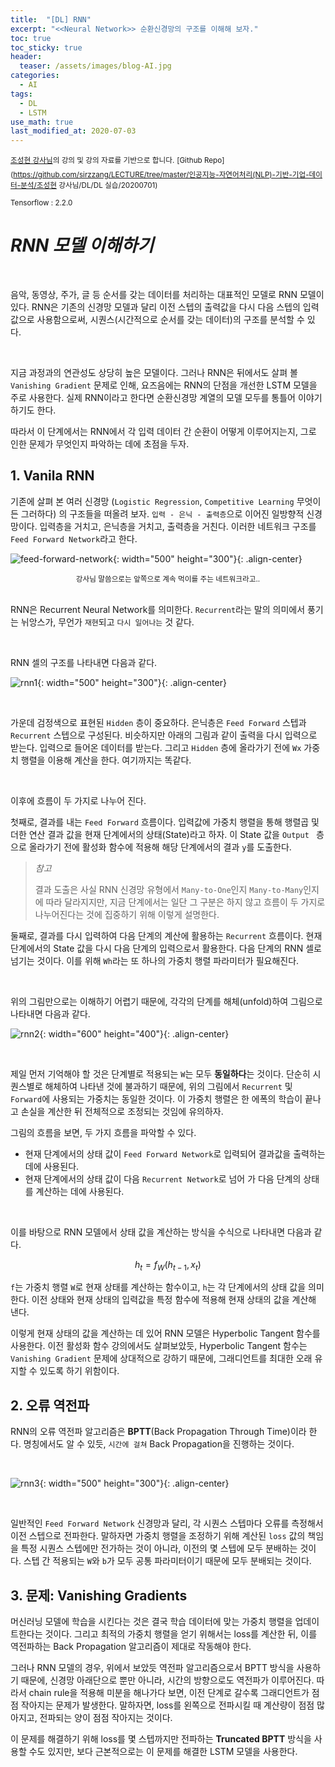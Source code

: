```yaml
---
title:  "[DL] RNN"
excerpt: "<<Neural Network>> 순환신경망의 구조를 이해해 보자."
toc: true
toc_sticky: true
header:
  teaser: /assets/images/blog-AI.jpg
categories:
  - AI
tags:
  - DL
  - LSTM
use_math: true
last_modified_at: 2020-07-03
---
```




<sup> [조성현 강사님](https://blog.naver.com/chunjein)의 강의 및 강의 자료를 기반으로 합니다.</sup> <sup>[Github Repo](https://github.com/sirzzang/LECTURE/tree/master/인공지능-자연어처리(NLP)-기반-기업-데이터-분석/조성현 강사님/DL/DL 실습/20200701)</sup>

<sup>Tensorflow : 2.2.0</sup>

# _RNN 모델 이해하기_

<br>

 음악, 동영상, 주가, 글 등 순서를 갖는 데이터를 처리하는 대표적인 모델로 RNN 모델이 있다. RNN은 기존의 신경망 모델과 달리 이전 스텝의 출력값을 다시 다음 스텝의 입력값으로 사용함으로써, 시퀀스(시간적으로 순서를 갖는 데이터)의 구조를 분석할 수 있다.

<br>

 지금 과정과의 연관성도 상당히 높은 모델이다. 그러나 RNN은 뒤에서도 살펴 볼 `Vanishing Gradient` 문제로 인해, 요즈음에는 RNN의 단점을 개선한 LSTM 모델을 주로 사용한다. 실제 RNN이라고 한다면 순환신경망 계열의 모델 모두를 통틀어 이야기하기도 한다.

 따라서 이 단계에서는 RNN에서 각 입력 데이터 간 순환이 어떻게 이루어지는지, 그로 인한 문제가 무엇인지 파악하는 데에 초점을 두자.





##  1. Vanila RNN





 기존에 살펴 본 여러 신경망 (`Logistic Regression`, `Competitive Learning` 무엇이든 그러하다) 의 구조들을 떠올려 보자. `입력 - 은닉 - 출력층`으로 이어진 일방향적 신경망이다. 입력층을 거치고, 은닉층을 거치고, 출력층을 거친다. 이러한 네트워크 구조를 `Feed Forward Network`라고 한다. 



![feed-forward-network]({{site.url}}/assets/images/feed-forward.png){: width="500" height="300"}{: .align-center}

<center><sup>강사님 말씀으로는 앞쪽으로 계속 먹이를 주는 네트워크라고..</sup></center>



<br>

 RNN은 Recurrent Neural Network를 의미한다. `Recurrent`라는 말의 의미에서 풍기는 뉘앙스가, 무언가 `재현`되고 `다시 일어나는` 것 같다.

<br>

 RNN 셀의 구조를 나타내면 다음과 같다.



![rnn1]({{site.url}}/assets/images/rnn1.png){: width="500" height="300"}{: .align-center}

<br>

   가운데 검정색으로 표현된 `Hidden` 층이 중요하다. 은닉층은 `Feed Forward` 스텝과 `Recurrent` 스텝으로 구성된다. 비슷하지만 아래의 그림과 같이 출력을 다시 입력으로 받는다. 입력으로 들어온 데이터를 받는다. 그리고 `Hidden` 층에 올라가기 전에 `Wx` 가중치 행렬을 이용해 계산을 한다. 여기까지는 똑같다.

<br>

 이후에 흐름이 두 가지로 나누어 진다.

 첫째로, 결과를 내는 `Feed Forward` 흐름이다. 입력값에 가중치 행렬을 통해 행렬곱 및 더한 연산 결과 값을 현재 단계에서의 상태(State)라고 하자. 이 State 값을 `Output ` 층으로 올라가기 전에 활성화 함수에 적용해 해당 단계에서의 결과 `y`를 도출한다.



> *참고*
>
>  결과 도출은 사실 RNN 신경망 유형에서 `Many-to-One`인지 `Many-to-Many`인지에 따라 달라지지만, 지금 단계에서는 일단 그 구분은 하지 않고 흐름이 두 가지로 나누어진다는 것에 집중하기 위해 이렇게 설명한다.



  둘째로, 결과를 다시 입력하여 다음 단계의 계산에 활용하는 `Recurrent` 흐름이다. 현재 단계에서의 State 값을  다시 다음 단계의 입력으로서 활용한다. 다음 단계의 RNN 셀로 넘기는 것이다. 이를 위해 `Wh`라는 또 하나의 가중치 행렬 파라미터가 필요해진다.

<br>

 위의 그림만으로는 이해하기 어렵기 때문에, 각각의 단계를 해체(unfold)하여 그림으로 나타내면 다음과 같다.

 

![rnn2]({{site.url}}/assets/images/rnn2.png){: width="600" height="400"}{: .align-center}

<br>

 제일 먼저 기억해야 할 것은 단계별로 적용되는 `W`는 모두 **동일하다**는 것이다. 단순히 시퀀스별로 해체하여 나타낸 것에 불과하기 때문에, 위의 그림에서 `Recurrent` 및 `Forward`에 사용되는 가중치는 동일한 것이다. 이 가중치 행렬은 한 에폭의 학습이 끝나고 손실을 계산한 뒤 전체적으로 조정되는 것임에 유의하자.

 그림의 흐름을 보면, 두 가지 흐름을 파악할 수 있다.

* 현재 단계에서의 상태 값이 `Feed Forward Network`로 입력되어 결과값을 출력하는 데에 사용된다.
* 현재 단계에서의 상태 값이 다음 `Recurrent Network`로 넘어 가 다음 단계의 상태를 계산하는 데에 사용된다.

<br>

 이를 바탕으로 RNN 모델에서 상태 값을 계산하는 방식을 수식으로 나타내면 다음과 같다. 




$$
h_t = f_W(h_{t-1}, x_t)
$$


 `f`는 가중치 행렬 `W`로 현재 상태를 계산하는 함수이고, `h`는 각 단계에서의 상태 값을 의미한다. 이전 상태와 현재 상태의 입력값을 특정 함수에 적용해 현재 상태의 값을 계산해 낸다.

 이렇게 현재 상태의 값을 계산하는 데 있어 RNN 모델은 Hyperbolic Tangent 함수를 사용한다. 이전 활성화 함수 강의에서도 살펴보았듯, Hyperbolic Tangent 함수는 `Vanishing Gradient` 문제에 상대적으로 강하기 때문에, 그래디언트를 최대한 오래 유지할 수 있도록 하기 위함이다.





## 2.  오류 역전파



 RNN의 오류 역전파 알고리즘은  **BPTT**(Back Propagation Through Time)이라 한다. 명칭에서도 알 수 있듯, `시간에 걸쳐` Back Propagation을 진행하는 것이다.

<br>

![rnn3]({{site.url}}/assets/images/rnn-bptt.png){: width="500" height="300"}{: .align-center}

<br>

 일반적인 `Feed Forward Network` 신경망과 달리, 각 시퀀스 스텝마다 오류를 측정해서 이전 스텝으로 전파한다. 말하자면 가중치 행렬을 조정하기 위해 계산된 `loss` 값의 책임을 특정 시퀀스 스텝에만 전가하는 것이 아니라, 이전의 몇 스텝에 모두 분배하는 것이다. 스텝 간 적용되는 `W`와 `b`가 모두 공통 파라미터이기 때문에 모두 분배되는 것이다.





## 3. 문제: Vanishing Gradients

 

 머신러닝 모델에 학습을 시킨다는 것은 결국 학습 데이터에 맞는 가중치 행렬을 업데이트한다는 것이다. 그리고 최적의 가중치 행렬을 얻기 위해서는 loss를 계산한 뒤, 이를 역전파하는 Back Propagation 알고리즘이 제대로 작동해야 한다.

 그러나 RNN 모델의 경우, 위에서 보았듯 역전파 알고리즘으로서 BPTT 방식을 사용하기 때문에, 신경망 아래단으로 뿐만 아니라, 시간의 방향으로도 역전파가 이루어진다. 따라서 chain rule을 적용해 미분을 해나가다 보면, 이전 단계로 갈수록 그래디언트가 점점 작아지는 문제가 발생한다. 말하자면, loss를 왼쪽으로 전파시킬 때 계산량이 점점 많아지고, 전파되는 양이 점점 작아지는 것이다.

 이 문제를 해결하기 위해 loss를 몇 스텝까지만 전파하는 **Truncated BPTT** 방식을 사용할 수도 있지만, 보다 근본적으로는 이 문제를 해결한 LSTM 모델을 사용한다.



